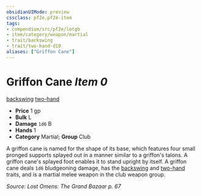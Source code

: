 ```yaml
---
obsidianUIMode: preview
cssclass: pf2e,pf2e-item
tags:
- compendium/src/pf2e/lotgb
- item/category/weapon/martial
- trait/backswing
- trait/two-hand-d10
aliases: ["Griffon Cane"]
---
```

# Griffon Cane *Item 0*  
[backswing](../../../rules/traits/backswing.md)  [two-hand <d10>](../../../rules/traits/two-hand.md)  

- **Price** 1 gp
- **Bulk** L
- **Damage** `1d6` B
- **Hands** 1
- **Category** Martial; **Group** Club 

A griffon cane is named for the shape of its base, which features four small pronged supports splayed out in a manner similar to a griffon's talons. A griffon cane's splayed foot enables it to stand upright by itself. A griffon cane deals `1d6` bludgeoning damage, has the [backswing](../../../rules/traits/backswing.md) and [two-hand <d10>](../../../rules/traits/two-hand.md) traits, and is a martial melee weapon in the club weapon group.

*Source: Lost Omens: The Grand Bazaar p. 67*